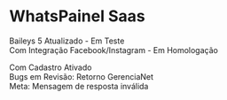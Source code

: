 # WhatsPainel Saas</br>
Baileys 5 Atualizado - Em Teste </br>
Com Integração Facebook/Instagram - Em Homologação

Com Cadastro Ativado</br>
Bugs em Revisão: Retorno GerenciaNet</br>
Meta: Mensagem de resposta inválida
